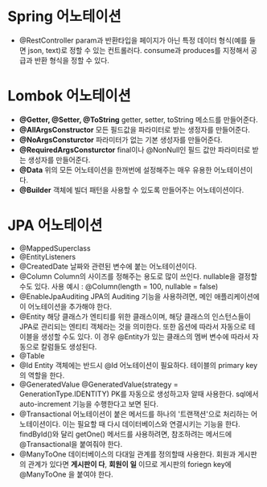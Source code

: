 # Spring 어노테이션
- @RestController
param과 반환타입을 페이지가 아닌 특정 데이터 형식(예를 들면 json, text)로 정할 수 있는 컨트롤러다.
consume과 produces를 지정해서 공급과 반환 형식을 정할 수 있다.


# Lombok 어노테이션
- <strong>@Getter, @Setter, @ToString</strong>
 getter, setter, toString 메소드를 만들어준다.
- <strong>@AllArgsConstructor</strong>
 모든 필드값을 파라미터로 받는 생정자를 만들어준다.
- <strong>@NoArgsConsturctor</strong> 
파라미터가 없는 기본 생성자를 만들어준다.
- <strong>@RequiredArgsConsturctor</strong>
 final이나 @NonNull인 필드 값만 파라미터로 받는 생성자를 만들어준다.
- <strong>@Data</strong>
위의 모든 어노테이션을 한꺼번에 설정해주는 매우 유용한 어노테이션이다.
- <strong>@Builder</strong>
객체에 빌더 패턴을 사용할 수 있도록 만들어주는 어노테이션이다.

# JPA 어노테이션
- @MappedSuperclass
- @EntityListeners
- @CreatedDate
날짜와 관련된 변수에 붙는 어노테이션이다.
- @Column
Column의 사이즈를 정해주는 용도로 많이 쓰인다. nullable을 결정할 수도 있다.
사용 예시 : @Column(length = 100, nullable = false)
- @EnableJpaAuditing
JPA의 Auditing 기능을 사용하려면, 메인 애플리케이션에 이 어노테이션을 추가해야 한다.
- @Entity
해당 클래스가 엔티티를 위한 클래스이며, 해당 클래스의 인스턴스들이 JPA로 관리되는 엔티티 객체라는 것을 의미한다.
또한 옵션에 따라서 자동으로 테이블을 생성할 수도 있다. 이 경우 @Entity가 있는 클래스의 멤버 변수에 따라서 자동으로 칼럼들도 생성된다.
- @Table
- @Id
Entity 객체에는 반드시 @Id 어노테이션이 필요하다. 테이블의 primary key의 역할을 한다.
- @GeneratedValue
@GeneratedValue(strategy = GenerationType.IDENTITY)
PK를 자동으로 생성하고자 알때 사용한다. sql에서 auto-increment 기능을 수행한다고 보면 된다.
- @Transactional
어노테이션이 붙은 메서드를 하나의 '트랜잭션'으로 처리하는 어노테이션이다. 이는 필요할 때 다시 데이터베이스와 연결시키는 기능을 한다.
findById()와 달리 getOne() 메서드를 사용하려면, 참조하려는 메서드에 @Transactional을 붙여줘야 한다.
- @ManyToOne
데이터베이스의 다대일 관계를 정의할때 사용한다. 회원과 게시판의 관계가 있다면 <strong>게시판이 다</strong>, <strong>회원이 일</strong> 이므로 게시판의 foriegn key에 @ManyToOne 을 붙여야 한다.

